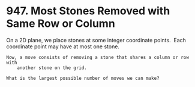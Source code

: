 # 947. Most Stones Removed with Same Row or Column

On a 2D plane, we place stones at some integer coordinate points.  Each coordinate point
        may have at most one stone.

    Now, a move consists of removing a stone that shares a column or row with
        another stone on the grid.

    What is the largest possible number of moves we can make?